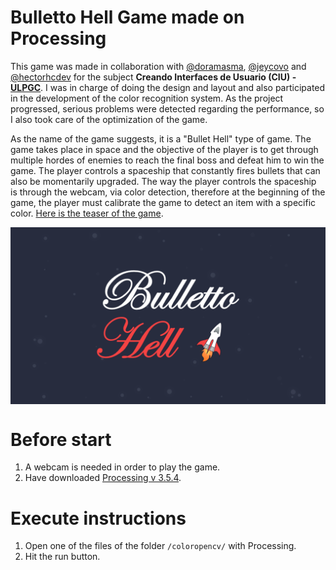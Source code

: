 # Bulletto Hell Game made on Processing
This game was made in collaboration with [@doramasma](https://github.com/doramasma), [@jeycovo](https://github.com/jeycovo) and [@hectorhcdev](https://github.com/hectorhcdev) for the subject <b>Creando Interfaces de Usuario (CIU) - [ULPGC](https://www.ulpgc.es/)</b>. I was in charge of doing the design and layout and also participated in the development of the color recognition system. As the project progressed, serious problems were detected regarding the performance, so I also took care of the optimization of the game.

As the name of the game suggests, it is a "Bullet Hell" type of game. The game takes place in space and the objective of the player is to get through multiple hordes of enemies to reach the final boss and defeat him to win the game. The player controls a spaceship that constantly fires bullets that can also be momentarily upgraded. The way the player controls the spaceship is through the webcam, via color detection, therefore at the beginning of the game, the player must calibrate the game to detect an item with a specific color. [Here is the teaser of the game](https://youtu.be/yTRe9CaCBQM).

<p align="center">
  <img align="center" src="readme%20assets/Bulletto%20Hell.png" alt="Bulletto Hell cover"></img>
</p>

# Before start
1. A webcam is needed in order to play the game.
2. Have downloaded [Processing v 3.5.4](https://processing.org/download/).

# Execute instructions
1. Open one of the files of the folder `/coloropencv/` with Processing.
2. Hit the run button.
